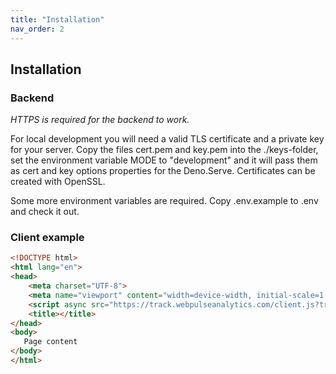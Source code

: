 ```yaml
---
title: "Installation"
nav_order: 2
---
```


## Installation

### Backend

_HTTPS is required for the backend to work._

For local development you will need a valid TLS certificate and a private key for your server. Copy the files cert.pem
and key.pem into the ./keys-folder, set the environment variable MODE to "development" and it will pass them as cert and
key options properties for the Deno.Serve. Certificates can be created with OpenSSL.

Some more environment variables are required. Copy .env.example to .env and check it out.

### Client example

```html
<!DOCTYPE html>
<html lang="en">
<head>
    <meta charset="UTF-8">
    <meta name="viewport" content="width=device-width, initial-scale=1.0">
    <script async src="https://track.webpulseanalytics.com/client.js?trackId=local.tests" type="module"></script>
    <title></title>
</head>
<body>
   Page content
</body>
</html>
```